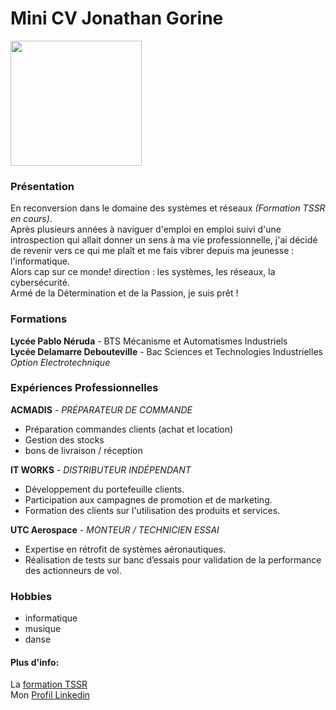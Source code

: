 # Mini CV Jonathan Gorine

<img src="https://i.postimg.cc/j2htft5b/photo-profil-gh.jpg)](https://postimg.cc/7JbF8v0s" width=210 height=200>

### Présentation
En reconversion dans le domaine des systèmes et réseaux _(Formation TSSR en cours)_.  
Après plusieurs années à naviguer d'emploi en emploi suivi d'une introspection qui allait donner un sens à ma vie professionnelle, j'ai décidé de revenir vers ce qui me plaît et me fais vibrer depuis ma jeunesse : l'informatique.  
Alors cap sur ce monde! direction : les systèmes, les réseaux, la cybersécurité.  
Armé de la Détermination et de la Passion, je suis prêt !

### Formations
**Lycée Pablo Néruda** - BTS Mécanisme et Automatismes Industriels  
**Lycée Delamarre Debouteville** - Bac Sciences et Technologies Industrielles _Option Electrotechnique_  


### Expériences Professionnelles

**ACMADIS** - _PRÉPARATEUR DE COMMANDE_  
- Préparation commandes clients (achat et location)
- Gestion des stocks
- bons de livraison / réception

**IT WORKS** - _DISTRIBUTEUR INDÉPENDANT_
- Développement du portefeuille clients.
- Participation aux campagnes de promotion et
de marketing.  
- Formation des clients sur l'utilisation des
produits et services.

**UTC Aerospace** - _MONTEUR / TECHNICIEN ESSAI_  
- Expertise en rétrofit de systèmes
aéronautiques.
- Réalisation de tests sur banc d’essais pour
validation de la performance des actionneurs
de vol.


### Hobbies
- informatique  
- musique  
- danse

#### Plus d'info:  
La [formation TSSR](https://www.wildcodeschool.com/fr-fr/formation-technicien-systemes-et-reseaux)  
Mon [Profil Linkedin](https://www.linkedin.com/in/john-g-396958304/)
